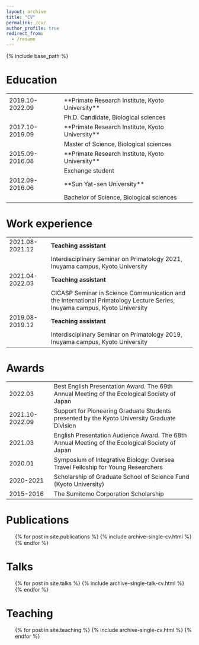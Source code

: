 ```yaml
---
layout: archive
title: "CV"
permalink: /cv/
author_profile: true
redirect_from:
  - /resume
---
```


{% include base_path %}

Education
======
<table>
    <tr>
        <td></td>
        <td></td>
        <td></td>
    </tr>
    <tr>
        <td>2019.10-2022.09</td>
        <td>**Primate Research Institute, Kyoto University**</td>
        <td></td>
    </tr>
    <tr>
        <td></td>
        <td>Ph.D. Candidate, Biological sciences</td>
        <td></td>
    </tr>
    <tr>
        <td>2017.10-2019.09</td>
        <td>**Primate Research Institute, Kyoto University**</td>
        <td></td>
    </tr>
    <tr>
        <td></td>
        <td>Master of Science, Biological sciences</td>
        <td></td>
    </tr>
    <tr>
        <td>2015.09-2016.08</td>
        <td>**Primate Research Institute, Kyoto University**</td>
        <td></td>
    </tr>
    <tr>
        <td></td>
        <td>Exchange student</td>
        <td></td>
    </tr>
    <tr>
        <td>2012.09-2016.06</td>
        <td>**Sun Yat-sen University**</td>
        <td></td>
    </tr>
    <tr>
        <td></td>
        <td>Bachelor of Science, Biological sciences</td>
        <td></td>
    </tr>
</table>







Work experience
======
| | | 
|:-|:-|
| 2021.08-2021.12 | **Teaching assistant** |                                                                                        
| | Interdisciplinary Seminar on Primatology 2021, Inuyama campus, Kyoto University |
| 2021.04-2022.03 | **Teaching assistant** |                                                          
| | CICASP Seminar in Science Communication and the International Primatology Lecture Series, Inuyama campus, Kyoto University | 
| 2019.08-2019.12 | **Teaching assistant** |                           
| | Interdisciplinary Seminar on Primatology 2019, Inuyama campus, Kyoto University |




  
Awards
======
| | | 
|:-|:-|
| 2022.03 | Best English Presentation Award. The 69th Annual Meeting of the Ecological Society of Japan |
| 2021.10-2022.09 | Support for Pioneering Graduate Students presented by the Kyoto University Graduate Division |
| 2021.03 | English Presentation Audience Award. The 68th Annual Meeting of the Ecological Society of Japan |
| 2020.01 | Symposium of Integrative Biology: Oversea Travel Felloship for Young Researchers |
| 2020-2021 | Scholarship of Graduate School of Science Fund (Kyoto University) |
| 2015-2016 | The Sumitomo Corporation Scholarship |


Publications
======
  <ul>{% for post in site.publications %}
    {% include archive-single-cv.html %}
  {% endfor %}</ul>
  
Talks
======
  <ul>{% for post in site.talks %}
    {% include archive-single-talk-cv.html %}
  {% endfor %}</ul>
  
Teaching
======
  <ul>{% for post in site.teaching %}
    {% include archive-single-cv.html %}
  {% endfor %}</ul>
  
